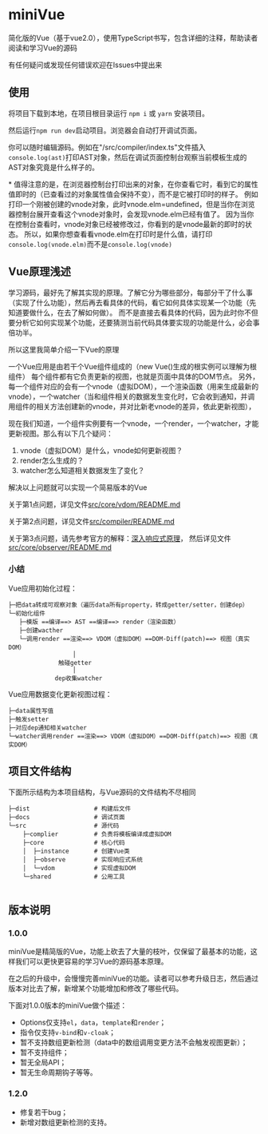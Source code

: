 # miniVue

简化版的Vue（基于vue2.0），使用TypeScript书写，包含详细的注释，帮助读者阅读和学习Vue的源码

有任何疑问或发现任何错误欢迎在Issues中提出来

## 使用

将项目下载到本地，在项目根目录运行 `npm i` 或 `yarn` 安装项目。

然后运行`npm run dev`启动项目。浏览器会自动打开调试页面。

你可以随时编辑源码。例如在"/src/compiler/index.ts"文件插入`console.log(ast)`打印AST对象，然后在调试页面控制台观察当前模板生成的AST对象究竟是什么样子的。

\* 值得注意的是，在浏览器控制台打印出来的对象，在你查看它时，看到它的属性值即时的（已查看过的对象属性值会保持不变），而不是它被打印时的样子。
例如打印一个刚被创建的vnode对象，此时vnode.elm=undefined，但是当你在浏览器控制台展开查看这个vnode对象时，会发现vnode.elm已经有值了。
因为当你在控制台查看时，vnode对象已经被修改过，你看到的是vnode最新的即时的状态。
所以，如果你想查看看vnode.elm在打印时是什么值，请打印`console.log(vnode.elm)`而不是`console.log(vnode)`

## Vue原理浅述

学习源码，最好先了解其实现的原理。了解它分为哪些部分，每部分干了什么事（实现了什么功能），然后再去看具体的代码，看它如何具体实现某一个功能（先知道要做什么，在去了解如何做）。
而不是直接去看具体的代码，因为此时你不但要分析它如何实现某个功能，还要猜测当前代码具体要实现的功能是什么，必会事倍功半。

所以这里我简单介绍一下Vue的原理

一个Vue应用是由若干个Vue组件组成的（new Vue()生成的根实例可以理解为根组件）
每个组件都有它负责更新的视图，也就是页面中具体的DOM节点。
另外，每一个组件对应的会有一个vnode（虚拟DOM），一个渲染函数（用来生成最新的vnode），一个watcher（当和组件相关的数据发生变化时，它会收到通知，并调用组件的相关方法创建新的vnode，并对比新老vnode的差异，依此更新视图），

现在我们知道，一个组件实例要有一个vnode，一个render，一个watcher，才能更新视图。那么有以下几个疑问：

1. vnode（虚拟DOM）是什么，vnode如何更新视图？
2. render怎么生成的？
3. watcher怎么知道相关数据发生了变化？

解决以上问题就可以实现一个简易版本的Vue

关于第1点问题，详见文件[src/core/vdom/README.md](src/core/vdom/README.md)

关于第2点问题，详见文件[src/compiler/README.md](src/compiler/README.md)

关于第3点问题，请先参考官方的解释：[深入响应式原理](https://cn.vuejs.org/v2/guide/reactivity.html)，
然后详见文件[src/core/observer/README.md](src/core/observer/README.md)

### 小结

Vue应用初始化过程：
```
├─把data转成可观察对象（遍历data所有property，转成getter/setter，创建dep）
└─初始化组件
   ├─模版 ==编译==> AST ==编译==> render（渲染函数）
   ├─创建wacther
   └─调用render ==渲染==> VDOM（虚拟DOM）==DOM-Diff(patch)==> 视图（真实DOM）
                  │
              触碰getter
                  │
             dep收集watcher
```

Vue应用数据变化更新视图过程：
```
├─data属性写值
├─触发setter
├─对应dep通知相关watcher
└─watcher调用render ==渲染==> VDOM（虚拟DOM）==DOM-Diff(patch)==> 视图（真实DOM）
```

## 项目文件结构

下面所示结构为本项目结构，与Vue源码的文件结构不尽相同

```
├─dist                  # 构建后文件
├─docs                  # 调试页面
└─src                   # 源代码
    ├─complier          # 负责将模板编译成虚拟DOM
    ├─core              # 核心代码
    │  ├─instance       # 创建Vue类
    │  ├─observe        # 实现响应式系统
    │  └─vdom           # 实现虚拟DOM
    └─shared            # 公用工具
    
```

## 版本说明

### 1.0.0

miniVue是精简版的Vue，功能上砍去了大量的枝叶，仅保留了最基本的功能，这样我们可以更快更容易的学习Vue的源码基本原理。

在之后的升级中，会慢慢完善miniVue的功能。读者可以参考升级日志，然后通过版本对比去了解，新增某个功能增加和修改了哪些代码。

下面对1.0.0版本的miniVue做个描述：

 * Options仅支持`el`，`data`，`template`和`render`；
 * 指令仅支持`v-bind`和`v-cloak`；
 * 暂不支持数组更新检测（data中的数组调用变更方法不会触发视图更新）；
 * 暂不支持组件；
 * 暂无全局API；
 * 暂无生命周期钩子等等。

### 1.2.0
 * 修复若干bug；
 * 新增对数组更新检测的支持。